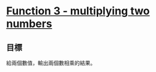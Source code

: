 # [Function 3 - multiplying two numbers](https://www.codewars.com/kata/function-3-multiplying-two-numbers/)

## 目標

給兩個數值，輸出兩個數相乘的結果。
